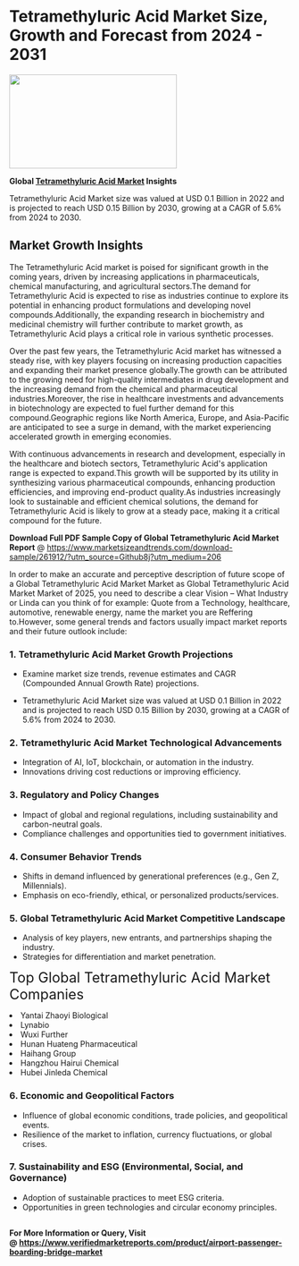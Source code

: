 <H1>Tetramethyluric Acid Market Size, Growth and Forecast from 2024 - 2031</H1><img class="aligncenter size-medium wp-image-584254" src="https://thirdeyenews.in/wp-content/uploads/2024/09/Global-Market-Research-300x168.jpeg" alt="" width="300" height="168" /><p><strong>Global&nbsp;<a href="https://www.marketsizeandtrends.com/download-sample/261912/?utm_source=Github8j?utm_medium=206">Tetramethyluric Acid Market</a> Insights</strong></p><p>Tetramethyluric Acid Market size was valued at USD 0.1 Billion in 2022 and is projected to reach USD 0.15 Billion by 2030, growing at a CAGR of 5.6% from 2024 to 2030.</p><p><h2>Market Growth Insights</h2> <p>The Tetramethyluric Acid market is poised for significant growth in the coming years, driven by increasing applications in pharmaceuticals, chemical manufacturing, and agricultural sectors.The demand for Tetramethyluric Acid is expected to rise as industries continue to explore its potential in enhancing product formulations and developing novel compounds.Additionally, the expanding research in biochemistry and medicinal chemistry will further contribute to market growth, as Tetramethyluric Acid plays a critical role in various synthetic processes.</p> <p>Over the past few years, the Tetramethyluric Acid market has witnessed a steady rise, with key players focusing on increasing production capacities and expanding their market presence globally.The growth can be attributed to the growing need for high-quality intermediates in drug development and the increasing demand from the chemical and pharmaceutical industries.Moreover, the rise in healthcare investments and advancements in biotechnology are expected to fuel further demand for this compound.Geographic regions like North America, Europe, and Asia-Pacific are anticipated to see a surge in demand, with the market experiencing accelerated growth in emerging economies.</p> <p>With continuous advancements in research and development, especially in the healthcare and biotech sectors, Tetramethyluric Acid's application range is expected to expand.This growth will be supported by its utility in synthesizing various pharmaceutical compounds, enhancing production efficiencies, and improving end-product quality.As industries increasingly look to sustainable and efficient chemical solutions, the demand for Tetramethyluric Acid is likely to grow at a steady pace, making it a critical compound for the future.</p> <p><span class=""><strong>Download Full PDF Sample Copy of Global Tetramethyluric Acid Market Report</strong> @ <a href="https://www.marketsizeandtrends.com/download-sample/261912/?utm_source=Github8j?utm_medium=206" target="_blank">https://www.marketsizeandtrends.com/download-sample/261912/?utm_source=Github8j?utm_medium=206</a></span></p><p>In order to make an accurate and perceptive description of future scope of a Global&nbsp;Tetramethyluric Acid Market Market as Global&nbsp;Tetramethyluric Acid Market Market of 2025, you need to describe a clear Vision &ndash; What Industry or Linda can you think of for example: Quote from a Technology, healthcare, automotive, renewable energy, name the market you are Reffering to.However, some general trends and factors usually impact market reports and their future outlook include:</p><h3>1.&nbsp;<strong>Tetramethyluric Acid Market Growth Projections</strong></h3><ul><li>Examine market size trends, revenue estimates and CAGR (Compounded Annual Growth Rate) projections.</li><li><p>Tetramethyluric Acid Market size was valued at USD 0.1 Billion in 2022 and is projected to reach USD 0.15 Billion by 2030, growing at a CAGR of 5.6% from 2024 to 2030.</p></li></ul><h3>2.&nbsp;<strong>Tetramethyluric Acid Market Technological Advancements</strong></h3><ul><li>Integration of AI, IoT, blockchain, or automation in the industry.</li><li>Innovations driving cost reductions or improving efficiency.</li></ul><h3>3.&nbsp;<strong>Regulatory and Policy Changes</strong></h3><ul><li>Impact of global and regional regulations, including sustainability and carbon-neutral goals.</li><li>Compliance challenges and opportunities tied to government initiatives.</li></ul><h3>4.&nbsp;<strong>Consumer Behavior Trends</strong></h3><ul><li>Shifts in demand influenced by generational preferences (e.g., Gen Z, Millennials).</li><li>Emphasis on eco-friendly, ethical, or personalized products/services.</li></ul><h3>5.&nbsp;<strong>Global Tetramethyluric Acid Market Competitive Landscape</strong></h3><ul><li>Analysis of key players, new entrants, and partnerships shaping the industry.</li><li>Strategies for differentiation and market penetration.</li></ul><p data-pm-slice="1 1 []"><span style="color: inherit; font-family: inherit; font-size: 25px;">Top Global Tetramethyluric Acid Market Companies</span></p><div class="" data-test-id=""><p><li>Yantai Zhaoyi Biological</li><li> Lynabio</li><li> Wuxi Further</li><li> Hunan Huateng Pharmaceutical</li><li> Haihang Group</li><li> Hangzhou Hairui Chemical</li><li> Hubei Jinleda Chemical</li></p></div><h3>6.&nbsp;<strong>Economic and Geopolitical Factors</strong></h3><ul><li>Influence of global economic conditions, trade policies, and geopolitical events.</li><li>Resilience of the market to inflation, currency fluctuations, or global crises.</li></ul><h3>7.&nbsp;<strong>Sustainability and ESG (Environmental, Social, and Governance)</strong></h3><ul><li>Adoption of sustainable practices to meet ESG criteria.</li><li>Opportunities in green technologies and circular economy principles.</li></ul><h2><strong style="font-size: 14px;">For More Information or Query, Visit @&nbsp;</strong><a style="background-color: #ffffff; font-size: 14px;" href="https://www.marketsizeandtrends.com/report/tetramethyluric-acid-market/" target="_blank">https://www.verifiedmarketreports.com/product/airport-passenger-boarding-bridge-market</a></h2>